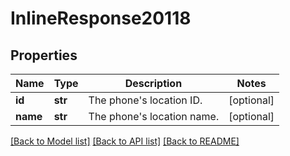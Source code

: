 # InlineResponse20118

## Properties
Name | Type | Description | Notes
------------ | ------------- | ------------- | -------------
**id** | **str** | The phone&#x27;s location ID. | [optional] 
**name** | **str** | The phone&#x27;s location name. | [optional] 

[[Back to Model list]](../README.md#documentation-for-models) [[Back to API list]](../README.md#documentation-for-api-endpoints) [[Back to README]](../README.md)

